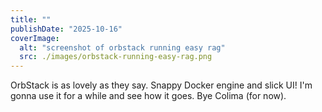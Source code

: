 ```yaml
---
title: ""
publishDate: "2025-10-16"
coverImage:
  alt: "screenshot of orbstack running easy rag"
  src: ./images/orbstack-running-easy-rag.png
---
```


OrbStack is as lovely as they say. Snappy Docker engine and slick UI! I'm gonna use it for a while and see how it goes. Bye Colima (for now).
